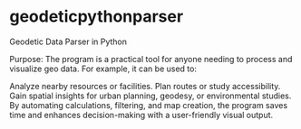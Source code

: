 # geodeticpythonparser
Geodetic Data Parser in Python

Purpose:
The program is a practical tool for anyone needing to process and visualize geo data. For example, it can be used to:

Analyze nearby resources or facilities.
Plan routes or study accessibility.
Gain spatial insights for urban planning, geodesy, or environmental studies.
By automating calculations, filtering, and map creation, the program saves time and enhances decision-making with a user-friendly visual output.
